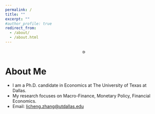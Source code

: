 ```yaml
---
permalink: /
title: ""
excerpt: ""
#author_profile: true
redirect_from: 
  - /about/
  - /about.html
---
```


<p align="center">
  <img src="https://lichengzh.github.io/files/IMG_0352.JPG?raw=true" alt="Photo" style="width: 10px;"/> 
</p>

# About Me
* I am a Ph.D. candidate in Economics at The University of Texas at Dallas.
* My research focuses on Macro-Finance, Monetary Policy, Financial Economics.
* Email: [licheng.zhang@utdallas.edu](mailto:licheng.zhang@utdallas.edu) 

